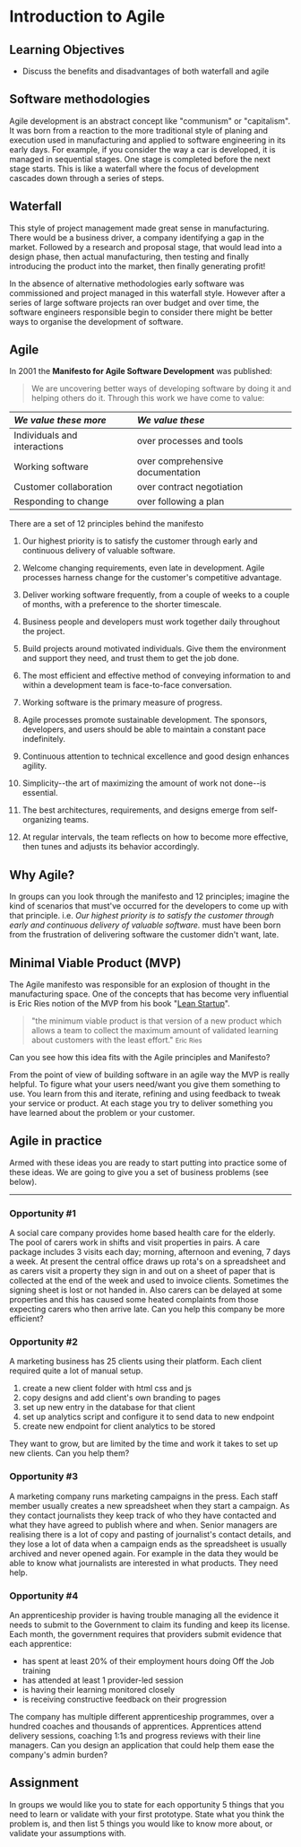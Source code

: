 # Introduction to Agile

## Learning Objectives

* Discuss the benefits and disadvantages of both waterfall and agile

## Software methodologies

Agile development is an abstract concept like "communism" or "capitalism". It was born from a reaction to the more traditional style of planing and execution used in manufacturing and applied to software engineering in its early days. For example, if you consider the way a car is developed, it is managed in sequential stages. One stage is completed before the next stage starts. This is like a waterfall where the focus of development cascades down through a series of steps.

## Waterfall

This style of project management made great sense in manufacturing. There would be a business driver, a company identifying a gap in the market. Followed by a research and proposal stage, that would lead into a design phase, then actual manufacturing, then testing and finally introducing the product into the market, then finally generating profit!

In the absence of alternative methodologies early software was commissioned and project managed in this waterfall style. However after a series of large software projects ran over budget and over time, the software engineers responsible begin to consider there might be better ways to organise the development of software.

## Agile

In 2001 the __Manifesto for Agile Software Development__ was published:

> We are uncovering better ways of developing
> software by doing it and helping others do it.
> Through this work we have come to value:

|_We value these more_|_We value these_|
|:--------------------------|:-----------------------|
|Individuals and interactions|over processes and tools|
|Working software|over comprehensive documentation|
|Customer collaboration|over contract negotiation|
|Responding to change|over following a plan|

There are a set of 12 principles behind the manifesto

1. Our highest priority is to satisfy the customer through early and continuous delivery of valuable software.

1. Welcome changing requirements, even late in development. Agile processes harness change for the customer's competitive advantage.

1. Deliver working software frequently, from a couple of weeks to a couple of months, with a preference to the shorter timescale.

1. Business people and developers must work together daily throughout the project.

1. Build projects around motivated individuals. Give them the environment and support they need, and trust them to get the job done.

1. The most efficient and effective method of conveying information to and within a development team is face-to-face conversation.

1. Working software is the primary measure of progress.

1. Agile processes promote sustainable development. The sponsors, developers, and users should be able to maintain a constant pace indefinitely.

1. Continuous attention to technical excellence and good design enhances agility.

1. Simplicity--the art of maximizing the amount of work not done--is essential.

1. The best architectures, requirements, and designs emerge from self-organizing teams.

1. At regular intervals, the team reflects on how to become more effective, then tunes and adjusts its behavior accordingly.

## Why Agile?

In groups can you look through the manifesto and 12 principles; imagine the kind of scenarios that must've occurred for the developers to come up with that principle. i.e. _Our highest priority is to satisfy the customer through early and continuous delivery of valuable software._ must have been born from the frustration of delivering software the customer didn't want, late.

## Minimal Viable Product (MVP)

The Agile manifesto was responsible for an explosion of thought in the manufacturing space. One of the concepts that has become very influential is Eric Ries notion of the MVP from his book "[Lean Startup](https://www.amazon.co.uk/Lean-Startup-Entrepreneurs-Continuous-Innovation/dp/B005MR4NCC/ref=sr_1_1?dchild=1&keywords=lean+startup&qid=1624367620&sr=8-1)".

> "the minimum viable product is that version of a new product which allows a team to collect the maximum amount of validated learning about customers with the least effort."
<small>Eric Ries</small>

Can you see how this idea fits with the Agile principles and Manifesto?

From the point of view of building software in an agile way the MVP is really helpful. To figure what your users need/want you give them something to use. You learn from this and iterate, refining and using feedback to tweak your service or product. At each stage you try to deliver something you have learned about the problem or your customer.

## Agile in practice

Armed with these ideas you are ready to start putting into practice some of these ideas. We are going to give you a set of business problems (see below).

----

### Opportunity #1

A social care company provides home based health care for the elderly. The pool of carers work in shifts and visit properties in pairs. A care package includes 3 visits each day; morning, afternoon and evening, 7 days a week. At present the central office draws up rota's on a spreadsheet and as carers visit a property they sign in and out on a sheet of paper that is collected at the end of the week and used to invoice clients. Sometimes the signing sheet is lost or not handed in. Also carers can be delayed at some properties and this has caused some heated complaints from those expecting carers who then arrive late. Can you help this company be more efficient?

### Opportunity #2

A marketing business has 25 clients using their platform. Each client required quite a lot of manual setup. 

1. create a new client folder with html css and js
1. copy designs and add client's own branding to pages
1. set up new entry in the database for that client
1. set up analytics script and configure it to send data to new endpoint
1. create new endpoint for client analytics to be stored

They want to grow, but are limited by the time and work it takes to set up new clients. Can you help them?

### Opportunity #3

A marketing company runs marketing campaigns in the press. Each staff member usually creates a new spreadsheet when they start a campaign. As they contact journalists they keep track of who they have contacted and what they have agreed to publish where and when. Senior managers are realising there is a lot of copy and pasting of journalist's contact details, and they lose a lot of data when a campaign ends as the spreadsheet is usually archived and never opened again. For example in the data they would be able to know what journalists are interested in what products. They need help.

### Opportunity #4

An apprenticeship provider is having trouble managing all the evidence it needs to submit to the Government to claim its funding and keep its license. Each month, the government requires that providers submit evidence that each apprentice:
- has spent at least 20% of their employment hours doing Off the Job training
- has attended at least 1 provider-led session
- is having their learning monitored closely
- is receiving constructive feedback on their progression

The company has multiple different apprenticeship programmes, over a hundred coaches and thousands of apprentices. Apprentices attend delivery sessions, coaching 1:1s and progress reviews with their line managers. Can you design an application that could help them ease the company's admin burden?

## Assignment

In groups we would like you to state for each opportunity 5 things that you need to learn or validate with your first prototype. State what you think the problem is, and then list 5 things you would like to know more about, or validate your assumptions with.